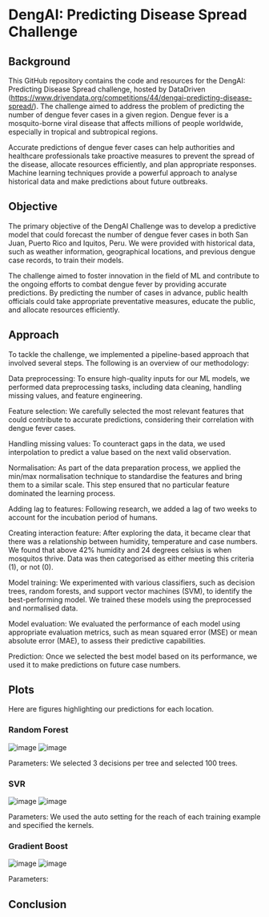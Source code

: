 # DengAI: Predicting Disease Spread Challenge

## Background
This GitHub repository contains the code and resources for the DengAI: Predicting Disease Spread challenge, hosted by DataDriven (https://www.drivendata.org/competitions/44/dengai-predicting-disease-spread/). The challenge aimed to address the problem of predicting the number of dengue fever cases in a given region. Dengue fever is a mosquito-borne viral disease that affects millions of people worldwide, especially in tropical and subtropical regions.

Accurate predictions of dengue fever cases can help authorities and healthcare professionals take proactive measures to prevent the spread of the disease, allocate resources efficiently, and plan appropriate responses. Machine learning techniques provide a powerful approach to analyse historical data and make predictions about future outbreaks.

## Objective
The primary objective of the DengAI Challenge was to develop a predictive model that could forecast the number of dengue fever cases in both San Juan, Puerto Rico and Iquitos, Peru. We were provided with historical data, such as weather information, geographical locations, and previous dengue case records, to train their models.

The challenge aimed to foster innovation in the field of ML and contribute to the ongoing efforts to combat dengue fever by providing accurate predictions. By predicting the number of cases in advance, public health officials could take appropriate preventative measures, educate the public, and allocate resources efficiently.

## Approach
To tackle the challenge, we implemented a pipeline-based approach that involved several steps. The following is an overview of our methodology:

Data preprocessing: To ensure high-quality inputs for our ML models, we performed data preprocessing tasks, including data cleaning, handling missing values, and feature engineering.

Feature selection: We carefully selected the most relevant features that could contribute to accurate predictions, considering their correlation with dengue fever cases.

Handling missing values: To counteract gaps in the data, we used interpolation to predict a value based on the next valid observation.  

Normalisation: As part of the data preparation process, we applied the min/max normalisation technique to standardise the features and bring them to a similar scale. This step ensured that no particular feature dominated the learning process.

Adding lag to features: Following research, we added a lag of two weeks to account for the incubation period of humans.

Creating interaction feature: After exploring the data, it became clear that there was a relationship between humidity, temperature and case numbers. We found that above 42% humidity and 24 degrees celsius is when mosquitos thrive. Data was then categorised as either meeting this criteria (1), or not (0). 

Model training: We experimented with various classifiers, such as decision trees, random forests, and support vector machines (SVM), to identify the best-performing model. We trained these models using the preprocessed and normalised data.

Model evaluation: We evaluated the performance of each model using appropriate evaluation metrics, such as mean squared error (MSE) or mean absolute error (MAE), to assess their predictive capabilities.

Prediction: Once we selected the best model based on its performance, we used it to make predictions on future case numbers.


## Plots
Here are figures highlighting our predictions for each location.

### Random Forest
![image](https://user-images.githubusercontent.com/130439108/236619117-07e40945-a948-4c84-beff-b5601cdfa8bd.png)
![image](https://user-images.githubusercontent.com/130439108/236619087-e8855ad3-8896-4b16-8dfe-d4af46ad5aeb.png)

Parameters: We selected 3 decisions per tree and selected 100 trees.


### SVR
![image](https://user-images.githubusercontent.com/130439108/236619263-349cc4f7-d0b0-4e42-a5ec-1bfa52d9410e.png)
![image](https://user-images.githubusercontent.com/130439108/236619276-a78f6d2c-0539-4d22-a2eb-7136f1712ef5.png)

Parameters: We used the auto setting for the reach of each training example and specified the kernels.

### Gradient Boost
![image](https://user-images.githubusercontent.com/130439108/236620333-54dc8886-1a8a-40c7-a0b9-fc084925b5d0.png)
![image](https://user-images.githubusercontent.com/130439108/236620338-f3a430f9-c327-4ac7-ac4e-185475583f30.png)

Parameters:

## Conclusion






